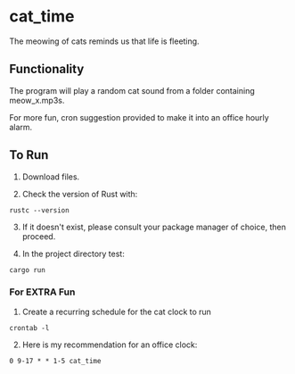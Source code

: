 # cat_time
The meowing of cats reminds us that life is fleeting. 

## Functionality
The program will play a random cat sound from a folder containing meow_x.mp3s.

For more fun, cron suggestion provided to make it into an office hourly alarm. 

## To Run
1) Download files.

2) Check the version of Rust with:
```
rustc --version
```
3) If it doesn't exist, please consult your package manager of choice, then proceed.

4) In the project directory test:
```
cargo run
```

### For EXTRA Fun
1) Create a recurring schedule for the cat clock to run
```
crontab -l
```
2) Here is my recommendation for an office clock:
```
0 9-17 * * 1-5 cat_time
```
